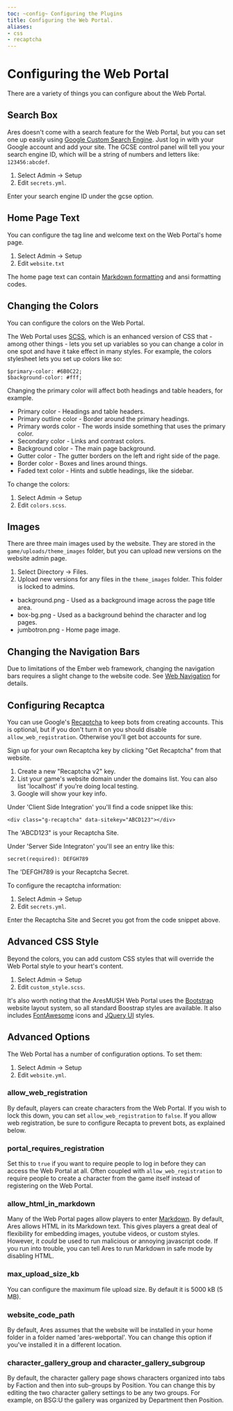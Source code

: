 ```yaml
---
toc: ~config~ Configuring the Plugins
title: Configuring the Web Portal.
aliases:
- css
- recaptcha
---
```

# Configuring the Web Portal

There are a variety of things you can configure about the Web Portal.

## Search Box

Ares doesn't come with a search feature for the Web Portal, but you can set one up easily using [Google Custom  Search Engine](https://cse.google.com/cse/all).  Just log in with your Google account and add your site.  The GCSE control panel will tell you your search engine ID, which will be a string of numbers and letters like:  `123456:abcdef`. 
  
1. Select Admin -> Setup
2. Edit `secrets.yml`.

Enter your search engine ID under the gcse option.

## Home Page Text

You can configure the tag line and welcome text on the Web Portal's home page.

1. Select Admin -> Setup
2. Edit `website.txt` 

The home page text can contain [Markdown formatting](https://daringfireball.net/projects/markdown/syntax) and ansi formatting codes.

## Changing the Colors

You can configure the colors on the Web Portal.

The Web Portal uses [SCSS](http://sass-lang.com/guide), which is an enhanced version of CSS that - among other things - lets you set up variables so you can change a color in one spot and have it take effect in many styles.  For example, the colors stylesheet lets you set up colors like so:

    $primary-color: #6B0C22;
    $background-color: #fff;

Changing the primary color will affect both headings and table headers, for example.

* Primary color - Headings and table headers.
* Primary outline color - Border around the primary headings.
* Primary words color - The words inside something that uses the primary color.
* Secondary color - Links and contrast colors.
* Background color - The main page background.
* Gutter color - The gutter borders on the left and right side of the page.
* Border color - Boxes and lines around things.
* Faded text color - Hints and subtle headings, like the sidebar.

To change the colors:

1. Select Admin -> Setup
2. Edit `colors.scss`.

## Images

There are three main images used by the website.  They are stored in the `game/uploads/theme_images` folder, but you can upload new versions on the website admin page.

1. Select Directory -> Files.
2. Upload new versions for any files in the `theme_images` folder.  This folder is locked to admins.

* background.png - Used as a background image across the page title area.
* box-bg.png - Used as a background behind the character and log pages.
* jumbotron.png - Home page image.

## Changing the Navigation Bars

Due to limitations of the Ember web framework, changing the navigation bars requires a slight change to the website code.  See [Web Navigation](/tutorials/code/web-nav) for details.

## Configuring Recaptca

You can use Google's [Recaptcha](https://www.google.com/recaptcha/intro/) to keep bots from creating accounts.  This is optional, but if you don't turn it on you should disable `allow_web_registration`.  Otherwise you'll get bot accounts for sure.

Sign up for your own Recaptcha key by clicking "Get Recaptcha" from that website.

1. Create a new "Recaptcha v2" key.
2. List your game's website domain under the domains list.  You can also list 'localhost' if you're doing local testing.
3. Google will show your key info.

Under 'Client Side Integration' you'll find a code snippet like this:

`<div class="g-recaptcha" data-sitekey="ABCD123"></div>`

The 'ABCD123" is your Recaptcha Site.

Under 'Server Side Integraton' you'll see an entry like this:

`secret(required): DEFGH789`

The 'DEFGH789 is your Recaptcha Secret.

To configure the recaptcha information:

1. Select Admin -> Setup
2. Edit `secrets.yml`.

Enter the Recaptcha Site and Secret you got from the code snippet above.

## Advanced CSS Style

Beyond the colors, you can add custom CSS styles that will override the Web Portal style to your heart's content.

1. Select Admin -> Setup
2. Edit `custom_style.scss`.

It's also worth noting that the AresMUSH Web Portal uses the [Bootstrap](http://getbootstrap.com/) website layout system, so all standard Boostrap styles are available.   It also includes [FontAwesome](http://fontawesome.io/icons/) icons and [JQuery UI](https://jqueryui.com/) styles.

## Advanced Options

The Web Portal has a number of configuration options.  To set them:

1. Select Admin -> Setup
2. Edit `website.yml`.

### allow_web_registration

By default, players can create characters from the Web Portal.  If you wish to lock this down, you can set `allow_web_registration` to `false`.   If you allow web registration, be sure to configure Recapta to prevent bots, as explained below.

### portal_requires_registration

Set this to `true` if you want to require people to log in before they can access the Web Portal at all.  Often coupled with `allow_web_registration` to require people to create a character from the game itself instead of registering on the Web Portal.

### allow_html_in_markdown

Many of the Web Portal pages allow players to enter [Markdown](https://daringfireball.net/projects/markdown/syntax).  By default, Ares allows HTML in its Markdown text.  This gives players a great deal of flexibility for embedding images, youtube videos, or custom styles.  However, it *could* be used to run malicious or annoying javascript code.  If you run into trouble, you can tell Ares to run Markdown in safe mode by disabling HTML.

### max_upload_size_kb

You can configure the maximum file upload size.  By default it is 5000 kB (5 MB).

### website_code_path

By default, Ares assumes that the website will be installed in your home folder in a folder named 'ares-webportal'.  You can change this option if you've installed it in a different location.

### character_gallery_group and character_gallery_subgroup

By default, the character gallery page shows characters organized into tabs by Faction and then into sub-groups by Position.  You can change this by editing the two character gallery settings to be any two groups.   For example, on BSG:U the gallery was organized by Department then Position.
